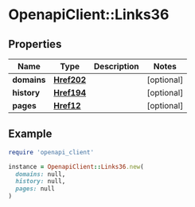 # OpenapiClient::Links36

## Properties

| Name | Type | Description | Notes |
| ---- | ---- | ----------- | ----- |
| **domains** | [**Href202**](Href202.md) |  | [optional] |
| **history** | [**Href194**](Href194.md) |  | [optional] |
| **pages** | [**Href12**](Href12.md) |  | [optional] |

## Example

```ruby
require 'openapi_client'

instance = OpenapiClient::Links36.new(
  domains: null,
  history: null,
  pages: null
)
```

